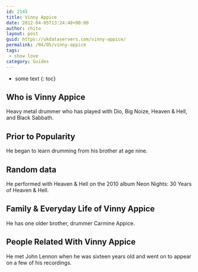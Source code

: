 ```yaml
---
id: 2145
title: Vinny Appice
date: 2012-04-05T13:24:48+00:00
author: chito
layout: post
guid: https://ukdataservers.com/vinny-appice/
permalink: /04/05/vinny-appice
tags:
 - show love
category: Guides
---
```


* some text
{: toc}
          
          
## Who is  Vinny Appice
                  
                  
                  
Heavy metal drummer who has played with Dio, Big Noize, Heaven & Hell, and Black Sabbath.
                  
                
                
                
## Prior to Popularity 
                  
                  
                  
He began to learn drumming from his brother at age nine.
                  
                
                
                
## Random data 
                  
                  
                  
He performed with Heaven & Hell on the 2010 album Neon Nights: 30 Years of Heaven & Hell.
                  
                
                
                
## Family & Everyday Life of Vinny Appice
                  
                  
                  
He has one older brother, drummer Carmine Appice.
                  
                
                
                
## People Related With  Vinny Appice
                  
                  
                  
He met John Lennon when he was sixteen years old and went on to appear on a few of his recordings.
                  
                
              
            
          
          
          
    
    
  
